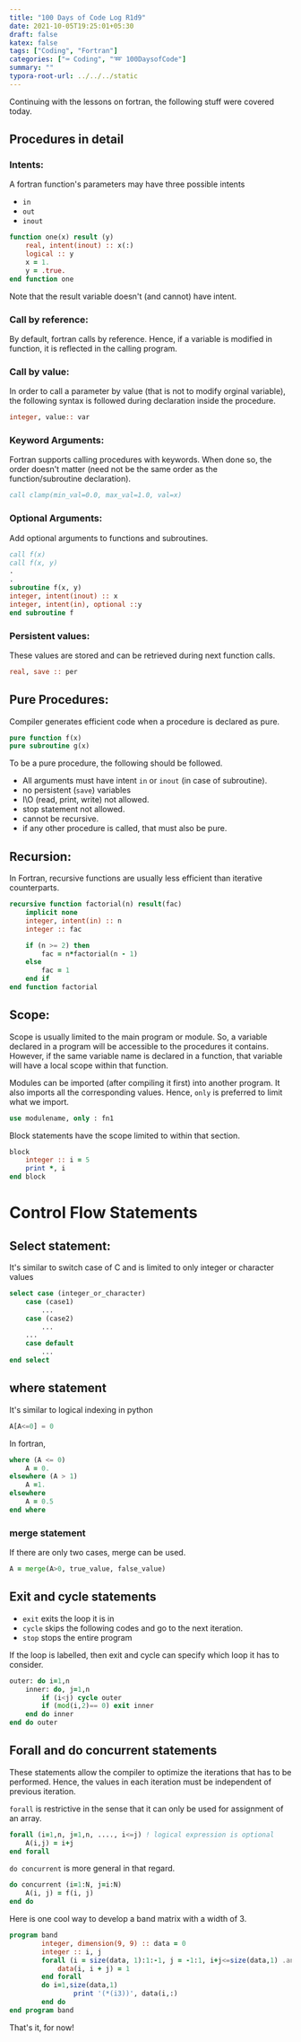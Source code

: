 ```yaml
---
title: "100 Days of Code Log R1d9"
date: 2021-10-05T19:25:01+05:30
draft: false
katex: false
tags: ["Coding", "Fortran"]
categories: ["⌨️ Coding", "➿ 100DaysofCode"]
summary: ""
typora-root-url: ../../../static
---
```


Continuing with the lessons on fortran, the following stuff were covered today.

## Procedures in detail

### Intents:

A fortran function's parameters may have three possible intents

- `in`
- `out`
- `inout`

```fortran
function one(x) result (y)
	real, intent(inout) :: x(:)
	logical :: y
	x = 1.
	y = .true.
end function one
```

Note that the result variable doesn't (and cannot) have intent.

### Call by reference:

By default, fortran calls by reference. Hence, if a variable is modified in function, it is reflected in the calling program.

### Call by value:

In order to call a parameter by value (that is not to modify orginal variable), the following syntax is followed during declaration inside the procedure.

```fortran
integer, value:: var
```

### Keyword Arguments:

Fortran supports calling procedures with keywords. When done so, the order doesn't matter (need not be the same order as the function/subroutine declaration).

```fortran
call clamp(min_val=0.0, max_val=1.0, val=x)
```

### Optional Arguments:

Add optional arguments to functions and subroutines.

```fortran
call f(x)
call f(x, y)
.
.
subroutine f(x, y)
integer, intent(inout) :: x
integer, intent(in), optional ::y
end subroutine f
```

### Persistent values:

These values are stored and can be retrieved during next function calls.

```fortran
real, save :: per
```

## Pure Procedures:

Compiler generates efficient code when a procedure is declared as pure.

```fortran
pure function f(x)
pure subroutine g(x)
```

To be a pure procedure, the following should be followed.

- All arguments must have intent `in` or `inout` (in case of subroutine).
- no persistent (`save`) variables
- I\O (read, print, write) not allowed.
- stop statement not allowed.
- cannot be recursive.
- if any other procedure is called, that must also be pure.

## Recursion:

In Fortran, recursive functions are usually less efficient than iterative counterparts.

```fortran
recursive function factorial(n) result(fac)
    implicit none
    integer, intent(in) :: n
    integer :: fac

    if (n >= 2) then
        fac = n*factorial(n - 1)
    else
        fac = 1
    end if
end function factorial

```

## Scope:

Scope is usually limited to the main program or module. So, a variable declared in a program will be accessible to the procedures it contains. However, if the same variable name is declared in a function, that variable will have a local scope within that function. 

Modules can be imported (after compiling it first) into another program. It also imports all the corresponding values. Hence, `only` is preferred to limit what we import.

```fortran
use modulename, only : fn1
```

Block statements have the scope limited to within that section.

```fortran
block
    integer :: i = 5
    print *, i
end block
```

# Control Flow Statements

## Select statement:

It's similar to switch case of C and is limited to only integer or character values

```fortran
select case (integer_or_character)
	case (case1)
		...
	case (case2)
		...
	...
	case default
		...
end select
```

## where statement

It's similar to logical indexing in python

```python
A[A<=0] = 0
```

In fortran,

```fortran
where (A <= 0)
	A = 0.
elsewhere (A > 1)
	A =1.
elsewhere
	A = 0.5
end where
```

### merge statement

If there are only two cases, merge can be used.

```fortran
A = merge(A>0, true_value, false_value)
```

## Exit and cycle statements

- `exit` exits the loop it is in
- `cycle` skips the following codes and go to the next iteration.
- `stop` stops the entire program

If the loop is labelled, then exit and cycle can specify which loop it has to consider.

```fortran
outer: do i=1,n
	inner: do, j=1,n
		if (i<j) cycle outer
		if (mod(i,2)== 0) exit inner
	end do inner
end do outer
```

## Forall and do concurrent statements

These statements allow the compiler to optimize the iterations that has to be performed. Hence, the values in each iteration must be independent of previous iteration.

`forall` is restrictive in the sense that it can only be used for assignment of an array.

```fortran
forall (i=1,n, j=1,n, ...., i<=j) ! logical expression is optional
	A(i,j) = i+j
end forall
```

`do concurrent` is more general in that regard.

```fortran
do concurrent (i=1:N, j=i:N)
    A(i, j) = f(i, j)
end do
```

Here is one cool way to develop a band matrix with a width of 3.

```fortran
program band
        integer, dimension(9, 9) :: data = 0
        integer :: i, j
        forall (i = size(data, 1):1:-1, j = -1:1, i+j<=size(data,1) .and. i+j>0)
            data(i, i + j) = 1
        end forall
        do i=1,size(data,1)
                print '(*(i3))', data(i,:)
        end do
end program band
```

That's it, for now!
